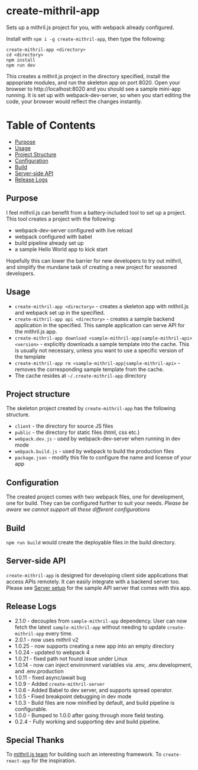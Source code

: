 # create-mithril-app

Sets up a mithril.js project for you, with webpack already configured.

Install with `npm i -g create-mithril-app`, then type the following:
```
create-mithril-app <directory>
cd <directory>
npm install
npm run dev
```

This creates a mithril.js project in the directory specified, install the appopriate modules, and run the skeleton app on port 8020. Open your browser to http://localhost:8020 and you should see a sample mini-app running. It is set up with webpack-dev-server, so when you start editing the code, your browser would reflect the changes instantly.

# Table of Contents

* [Purpose](#purpose)
* [Usage](#usage)
* [Project Structure](#project-structure)
* [Configuration](#configuration)
* [Build](#build)
* [Server-side API](#server-side-api)
* [Release Logs](#release-logs)


## Purpose

I feel mithril.js can benefit from a battery-included tool to set up a project. This tool creates a project with the following:

* webpack-dev-server configured with live reload
* webpack configured with babel
* build pipeline already set up
* a sample Hello World app to kick start

Hopefully this can lower the barrier for new developers to try out mithril, and simplify the mundane task of creating a new project for seasoned developers.

## Usage

* `create-mithril-app <directory>` - creates a skeleton app with mithril.js and webpack set up in the <directory> specified.
* `create-mithril-app api <directory>` - creates a sample backend application in the <directory> specified. This sample application can serve API for the mithril.js app.
* `create-mithril-app download <sample-mithril-app|sample-mithril-api> <version>` - explicitly downloads a sample template into the cache. This is usually not necessary, unless you want to use a specific version of the template
* `create-mithril-app rm <sample-mithril-app|sample-mithril-api>` - removes the corresponding sample template from the cache.
* The cache resides at `~/.create-mithril-app` directory

## Project structure

The skeleton project created by `create-mithril-app` has the following structure.

* `client` - the directory for source JS files
* `public` - the directory for static files (html, css etc.)
* `webpack.dev.js` - used by webpack-dev-server when running in dev mode
* `webpack.build.js` - used by webpack to build the production files
* `package.json` - modify this file to configure the name and license of your app

## Configuration

The created project comes with two webpack files, one for development, one for build. They can be configured further to suit your needs. *Please be aware we cannot support all these different configurations*

## Build

`npm run build` would create the deployable files in the build directory.

## Server-side API

`create-mithril-app` is designed for developing client side applications that access APIs remotely. It can easily integrate with a backend server too. Please see [Server setup](https://github.com/highmountaintea/create-mithril-app/blob/master/server-setup.md) for the sample API server that comes with this app.

## Release Logs

* 2.1.0 - decouples from `sample-mithril-app` dependency. User can now fetch the latest `sample-mithril-app` without needing to update `create-mithril-app` every time.
* 2.0.1 - now uses mithril v2
* 1.0.25 - now supports creating a new app into an empty directory
* 1.0.24 - updated to webpack 4
* 1.0.21 - fixed path not found issue under Linux
* 1.0.14 - now can inject environment variables via .env, .env.development, and .env.production
* 1.0.11 - fixed async/await bug
* 1.0.9 - Added `create-mithril-server`
* 1.0.6 - Added Babel to dev server, and supports spread operator.
* 1.0.5 - Fixed breakpoint debugging in dev mode
* 1.0.3 - Build files are now minified by default, and build pipeline is configurable.
* 1.0.0 - Bumped to 1.0.0 after going through more field testing.
* 0.2.4 - Fully working and supporting dev and build pipeline.

## Special Thanks

To [mithril.js team](https://mithril.js.org/simple-application.html) for building such an interesting framework. To `create-react-app` for the inspiration.